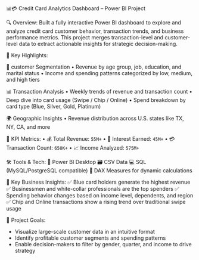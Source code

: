 
 📊💳 Credit Card Analytics Dashboard – Power BI Project

🔍 Overview:
Built a fully interactive Power BI dashboard to explore and analyze credit card customer behavior, transaction trends, and business performance metrics. This project merges transaction-level and customer-level data to extract actionable insights for strategic decision-making.


🧩 Key Highlights:

📌 customer Segmentation
• Revenue by age group, job, education, and marital status
• Income and spending patterns categorized by low, medium, and high tiers

📊 Transaction Analysis
• Weekly trends of revenue and transaction count
• Deep dive into card usage (Swipe / Chip / Online)
• Spend breakdown by card type (Blue, Silver, Gold, Platinum)

🌍 Geographic Insights
• Revenue distribution across U.S. states like TX, NY, CA, and more

🎯 KPI Metrics:
• 💰 Total Revenue: `55M+`
• 🏦 Interest Earned: `45M+`
• 💳 Transaction Count: `650K+`
• 📈 Income Analyzed: `575M+`

 🛠 Tools & Tech:
🧮 Power BI Desktop
🗃 CSV Data
💻 SQL (MySQL/PostgreSQL compatible)
📐 DAX Measures for dynamic calculations

 🔎 Key Business Insights:
✅ Blue card holders generate the highest revenue
✅ Businessmen and white-collar professionals are the top spenders
✅ Spending behavior changes based on income level, dependents, and region
✅ Chip and Online transactions show a rising trend over traditional swipe usage

 🚀 Project Goals:
* Visualize large-scale customer data in an intuitive format
* Identify profitable customer segments and spending patterns
* Enable decision-makers to filter by gender, quarter, and income to drive strategy


